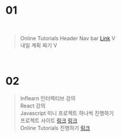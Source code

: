 # 01

<br>

> Online Tutorials Header Nav bar [Link](https://dazzling-perlman-0414ab.netlify.app/) V <br>
> 내일 계획 짜기 V

<br>

# 02 

> Inflearn 인터렉티브 강의 <br>
> React 강의 <br>
> Javascript 미니 프로젝트 하나씩 진행하기 <br>
> 프로젝트 사이트 [링크](https://devdojo.com/suhailkakar/10-projects-you-can-do-to-become-a-frontend-master) [링크](https://www.freecodecamp.org/news/javascript-projects-for-beginners/#how-to-create-a-color-flipper) <br>
> Online Tutorials 진행하기 [링크](https://affectionate-lichterman-efd913.netlify.app/)<br> 
